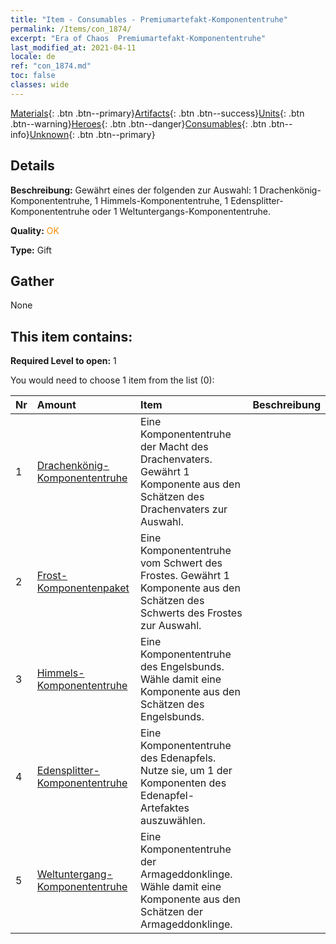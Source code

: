 ```yaml
---
title: "Item - Consumables - Premiumartefakt-​Komponententruhe"
permalink: /Items/con_1874/
excerpt: "Era of Chaos  Premiumartefakt-​Komponententruhe"
last_modified_at: 2021-04-11
locale: de
ref: "con_1874.md"
toc: false
classes: wide
---
```

 [Materials](/de/Items/){: .btn .btn--primary}[Artifacts](/de/Items/Artifacts/){: .btn .btn--success}[Units](/de/Items/Units/){: .btn .btn--warning}[Heroes](/de/Items/Heroes/){: .btn .btn--danger}[Consumables](/de/Items/Consumables/){: .btn .btn--info}[Unknown](/de/Items/Unknown/){: .btn .btn--primary}

## Details
 **Beschreibung:** Gewährt eines der folgenden zur Auswahl: 1 Drachenkönig-Komponententruhe, 1 Himmels-Komponententruhe, 1 Edensplitter-Komponententruhe oder 1 Weltuntergangs-Komponententruhe.

 **Quality:** <span style="color: #FF8C00">OK</span>

 **Type:** Gift

## Gather

  None

## This item contains:

 **Required Level to open:** 1

 You would need to choose 1 item from the list (0):

  | Nr | Amount |     Item    | Beschreibung |
  |:---|:-------|:------------|:-----------:|
  | 1 | [Drachenkönig- Komponententruhe](/de/Items/con_1348/) | Eine Komponententruhe der Macht des Drachenvaters. Gewährt 1 Komponente aus den Schätzen des Drachenvaters zur Auswahl. | 
  | 2 | [Frost-Komponentenpaket](/de/Items/con_1352/) | Eine Komponententruhe vom Schwert des Frostes. Gewährt 1 Komponente aus den Schätzen des Schwerts des Frostes zur Auswahl. | 
  | 3 | [Himmels-Komponententruhe](/de/Items/con_1354/) | Eine Komponententruhe des Engelsbunds. Wähle damit eine Komponente aus den Schätzen des Engelsbunds. | 
  | 4 | [Edensplitter-Komponententruhe](/de/Items/con_1864/) | Eine Komponententruhe des Edenapfels. Nutze sie, um 1 der Komponenten des Edenapfel-Artefaktes auszuwählen. | 
  | 5 | [Weltuntergang-Komponententruhe](/de/Items/con_1360/) | Eine Komponententruhe der Armageddonklinge. Wähle damit eine Komponente aus den Schätzen der Armageddonklinge. | 

